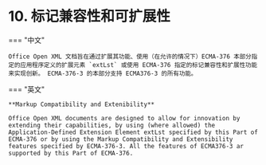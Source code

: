 # 10. 标记兼容性和可扩展性

=== "中文"

    Office Open XML 文档旨在通过扩展其功能、使用（在允许的情况下）ECMA-376 本部分指定的应用程序定义的扩展元素 `extLst` 或使用 ECMA-376 指定的标记兼容性和扩展性功能来实现创新。 ECMA-376-3 的本部分支持 ECMA376-3 的所有功能。

=== "英文"

    **Markup Compatibility and Extenibility**

    Office Open XML documents are designed to allow for innovation by extending their capabilities, by using (where allowed) the Application-Defined Extension Element extLst specified by this Part of ECMA-376 or by using the Markup Compatibility and Extensibility features specified by ECMA-376-3. All the features of ECMA376-3 ar supported by this Part of ECMA-376.
